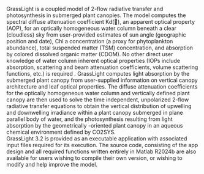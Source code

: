 GrassLight is a coupled model of 2-flow radiative transfer and photosynthesis in submerged plant canopies. The model computes the spectral diffuse attenuation coefficient Kd(), an apparent optical property (AOP), for an optically homogeneous water column beneath a clear (cloudless) sky from user-provided estimates of sun angle (geographic position and date),  Chl a concentration (a proxy for phytoplankton abundance), total suspended matter (TSM) concentration, and absorption by colored dissolved organic matter (CDOM).  No other direct user knowledge of water column inherent optical properties (IOPs include absorption, scattering and beam attenuation coefficients, volume scattering functions, etc.) is required .  GrassLight computes light absorption by the submerged plant canopy from user-supplied information on vertical canopy architecture and leaf optical properties. The diffuse attenuation coefficients for the optically homogeneous water column and vertically defined plant canopy are then used to solve the time independent, unpolarized 2-flow radiative transfer equations to obtain the vertical distribution of upwelling and downwelling irradiance within a plant canopy submerged in plane parallel body of water, and the photosynthesis resulting from light absorption by the geometrically -oriented plant canopy in an aqueous chemical environment defined by CO2SYS.  
	GrassLight 3.2 is provided as an executable application with associated input files required for its execution.  The source code, consisting of the app design and all required functions written entirely in Matlab R2024b are also available for users wishing to compile their own version, or wishing to modify and help improve the model. 
